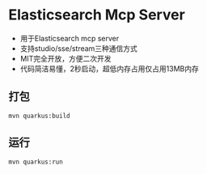 # Elasticsearch Mcp Server

- 用于Elasticsearch mcp server
- 支持studio/sse/stream三种通信方式
- MIT完全开放，方便二次开发
- 代码简洁易懂，2秒启动，超低内存占用仅占用13MB内存

## 打包
```shell
mvn quarkus:build
```

## 运行
```shell
mvn quarkus:run
```